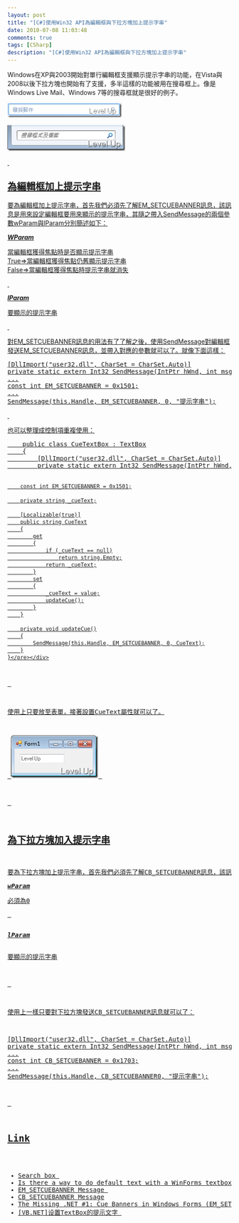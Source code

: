 ```yaml
---
layout: post
title: "[C#]使用Win32 API為編輯框與下拉方塊加上提示字串"
date: 2010-07-08 11:03:48
comments: true
tags: [CSharp]
description: "[C#]使用Win32 API為編輯框與下拉方塊加上提示字串"
---
```

<p>Windows在XP與2003開始對單行編輯框支援顯示提示字串的功能，在Vista與2008以後下拉方塊也開始有了支援，多半這樣的功能被用在搜尋框上。像是Windows Live Mail、Windows 7等的搜尋框就是很好的例子。</p> <p><img style="border-right-width: 0px; display: inline; border-top-width: 0px; border-bottom-width: 0px; border-left-width: 0px" title="image" border="0" alt="image" src="\images\posts\16460\image_thumb.png" width="257" height="33" /></a> </p> <p><a href="http://files.dotblogs.com.tw/larrynung/1007/4a029774e1b5_133D2/image_6.png"><img style="border-right-width: 0px; display: inline; border-top-width: 0px; border-bottom-width: 0px; border-left-width: 0px" title="image" border="0" alt="image" src="\images\posts\16460\image_thumb_2.png" width="265" height="58" /> </p> <p> </p> <h2>為編輯框加上提示字串</h2> <p>要為編輯框加上提示字串，首先我們必須先了解EM_SETCUEBANNER訊息，該訊息是用來設定編輯框要用來顯示的提示字串，其隨之帶入SendMessage的兩個參數wParam與lParam分別簡述如下：</p> <p><strong><em>WParam</em></strong></p> <p>當編輯框獲得焦點時是否顯示提示字串 <br />True=&gt;當編輯框獲得焦點仍舊顯示提示字串 <br />False=&gt;當編輯框獲得焦點時提示字串就消失</p> <dt> </dt><p> </p> <dt><em><strong>lParam</strong></em>  </dt><p>要顯示的提示字串</p> <p> </p> <p>對EM_SETCUEBANNER訊息的用法有了了解之後，使用SendMessage對編輯框發送EM_SETCUEBANNER訊息，並帶入對應的參數就可以了。就像下面這樣：</p> <div style="padding-bottom: 0px; margin: 0px; padding-left: 0px; padding-right: 0px; display: inline; float: none; padding-top: 0px" id="scid:812469c5-0cb0-4c63-8c15-c81123a09de7:a9982e20-3f0f-45e3-8776-28498e108749" class="wlWriterEditableSmartContent"><pre name="code" class="c#">[DllImport("user32.dll", CharSet = CharSet.Auto)]
private static extern Int32 SendMessage(IntPtr hWnd, int msg, int wParam, [MarshalAs(UnmanagedType.LPWStr)] string lParam);
...
const int EM_SETCUEBANNER = 0x1501;
...
SendMessage(this.Handle, EM_SETCUEBANNER, 0, "提示字串");</pre></div>
<p> </p>
<p>也可以整理成控制項重複使用：</p>
<div style="padding-bottom: 0px; margin: 0px; padding-left: 0px; padding-right: 0px; display: inline; float: none; padding-top: 0px" id="scid:812469c5-0cb0-4c63-8c15-c81123a09de7:573cc0f1-939c-4237-8783-44f3af7a34e3" class="wlWriterEditableSmartContent"><pre name="code" class="c#">    public class CueTextBox : TextBox
    {
        [DllImport("user32.dll", CharSet = CharSet.Auto)]
        private static extern Int32 SendMessage(IntPtr hWnd, int msg, int wParam, [MarshalAs(UnmanagedType.LPWStr)] string lParam);

        const int EM_SETCUEBANNER = 0x1501;

        private string _cueText;

        [Localizable(true)]
        public string CueText
        {
            get
            {
                if (_cueText == null)
                    return string.Empty;
                return _cueText;
            }
            set
            {
                _cueText = value;
                updateCue();
            }
        }

        private void updateCue()
        {
            SendMessage(this.Handle, EM_SETCUEBANNER, 0, CueText);
        }
    }</pre></div>
<p> </p>
<p>使用上只要放至表單，接著設置CueText屬性就可以了。</p>
<p> <img style="border-right-width: 0px; display: inline; border-top-width: 0px; border-bottom-width: 0px; border-left-width: 0px" title="image" border="0" alt="image" src="\images\posts\16460\image_thumb_1.png" width="196" height="96" /> </p>
<p> </p>
<h2>為下拉方塊加入提示字串</h2>
<p>要為下拉方塊加上提示字串，首先我們必須先了解CB_SETCUEBANNER訊息，該訊息是用來設定下拉方塊要用來顯示的提示字串，其隨之帶入SendMessage的兩個參數wParam與lParam分別簡述如下：</p><pre><em><strong>wParam</strong></em></pre><pre>必須為0</pre><pre> </pre>
<dt><em><strong>lParam</strong></em></dt>
<p>要顯示的提示字串</p>
<p> </p>
<p>使用上一樣只要對下拉方塊發送CB_SETCUEBANNER訊息就可以了：</p>
<div style="padding-bottom: 0px; margin: 0px; padding-left: 0px; padding-right: 0px; display: inline; float: none; padding-top: 0px" id="scid:812469c5-0cb0-4c63-8c15-c81123a09de7:58001152-c091-47b9-be97-45feaa99691b" class="wlWriterEditableSmartContent"><pre name="code" class="c#">[DllImport("user32.dll", CharSet = CharSet.Auto)]
private static extern Int32 SendMessage(IntPtr hWnd, int msg, int wParam, [MarshalAs(UnmanagedType.LPWStr)] string lParam);
...
const int CB_SETCUEBANNER = 0x1703;
...
SendMessage(this.Handle, CB_SETCUEBANNER0, "提示字串");</pre></div>
<p> </p>
<h2>Link</h2>
<ul>
<li>Search box 
</li><li>Is there a way to do default text with a WinForms textbox? 
</li><li>EM_SETCUEBANNER Message 
</li><li>CB_SETCUEBANNER Message
</li><li>The Missing .NET #1: Cue Banners in Windows Forms (EM_SETCUEBANNER, Text Prompt) 
</li><li>[VB.NET]设置TextBox的提示文字 </li></ul>